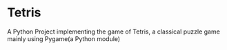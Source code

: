 # Tetris

A Python Project implementing the game of Tetris, a classical puzzle game mainly using Pygame(a Python module)
